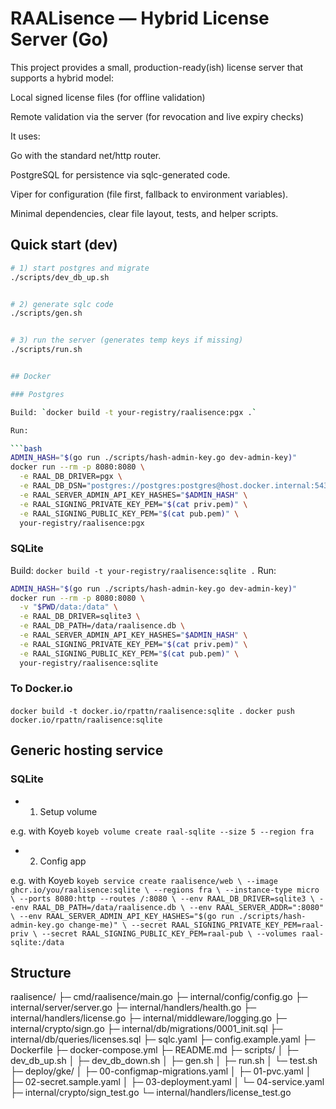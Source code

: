 # RAALisence — Hybrid License Server (Go)

This project provides a small, production-ready(ish) license server that supports a hybrid model:

Local signed license files (for offline validation)

Remote validation via the server (for revocation and live expiry checks)

It uses:

Go with the standard net/http router.

PostgreSQL for persistence via sqlc-generated code.

Viper for configuration (file first, fallback to environment variables).

Minimal dependencies, clear file layout, tests, and helper scripts.

## Quick start (dev)


```bash
# 1) start postgres and migrate
./scripts/dev_db_up.sh


# 2) generate sqlc code
./scripts/gen.sh


# 3) run the server (generates temp keys if missing)
./scripts/run.sh


## Docker 

### Postgres

Build: `docker build -t your-registry/raalisence:pgx .`

Run:

```bash
ADMIN_HASH="$(go run ./scripts/hash-admin-key.go dev-admin-key)"
docker run --rm -p 8080:8080 \
  -e RAAL_DB_DRIVER=pgx \
  -e RAAL_DB_DSN="postgres://postgres:postgres@host.docker.internal:5432/raalisence?sslmode=disable" \
  -e RAAL_SERVER_ADMIN_API_KEY_HASHES="$ADMIN_HASH" \
  -e RAAL_SIGNING_PRIVATE_KEY_PEM="$(cat priv.pem)" \
  -e RAAL_SIGNING_PUBLIC_KEY_PEM="$(cat pub.pem)" \
  your-registry/raalisence:pgx
```


### SQLite

Build: `docker build -t your-registry/raalisence:sqlite .`
Run:

```bash
ADMIN_HASH="$(go run ./scripts/hash-admin-key.go dev-admin-key)"
docker run --rm -p 8080:8080 \
  -v "$PWD/data:/data" \
  -e RAAL_DB_DRIVER=sqlite3 \
  -e RAAL_DB_PATH=/data/raalisence.db \
  -e RAAL_SERVER_ADMIN_API_KEY_HASHES="$ADMIN_HASH" \
  -e RAAL_SIGNING_PRIVATE_KEY_PEM="$(cat priv.pem)" \
  -e RAAL_SIGNING_PUBLIC_KEY_PEM="$(cat pub.pem)" \
  your-registry/raalisence:sqlite
```


### To Docker.io

`docker build -t docker.io/rpattn/raalisence:sqlite .`
`docker push docker.io/rpattn/raalisence:sqlite`

## Generic hosting service

### SQLite 

- 1) Setup volume

e.g. with Koyeb `koyeb volume create raal-sqlite --size 5 --region fra`

- 2) Config app

e.g. with Koyeb 
`koyeb service create raalisence/web \
  --image ghcr.io/you/raalisence:sqlite \
  --regions fra \
  --instance-type micro \
  --ports 8080:http --routes /:8080 \
  --env RAAL_DB_DRIVER=sqlite3 \
  --env RAAL_DB_PATH=/data/raalisence.db \
  --env RAAL_SERVER_ADDR=":8080" \
  --env RAAL_SERVER_ADMIN_API_KEY_HASHES="$(go run ./scripts/hash-admin-key.go change-me)" \
  --secret RAAL_SIGNING_PRIVATE_KEY_PEM=raal-priv \
  --secret RAAL_SIGNING_PUBLIC_KEY_PEM=raal-pub \
  --volumes raal-sqlite:/data`


## Structure 

raalisence/
├─ cmd/raalisence/main.go
├─ internal/config/config.go
├─ internal/server/server.go
├─ internal/handlers/health.go
├─ internal/handlers/license.go
├─ internal/middleware/logging.go
├─ internal/crypto/sign.go
├─ internal/db/migrations/0001_init.sql
├─ internal/db/queries/licenses.sql
├─ sqlc.yaml
├─ config.example.yaml
├─ Dockerfile
├─ docker-compose.yml
├─ README.md
├─ scripts/
│  ├─ dev_db_up.sh
│  ├─ dev_db_down.sh
│  ├─ gen.sh
│  ├─ run.sh
│  └─ test.sh
├─ deploy/gke/
│  ├─ 00-configmap-migrations.yaml
│  ├─ 01-pvc.yaml
│  ├─ 02-secret.sample.yaml
│  ├─ 03-deployment.yaml
│  └─ 04-service.yaml
├─ internal/crypto/sign_test.go
└─ internal/handlers/license_test.go